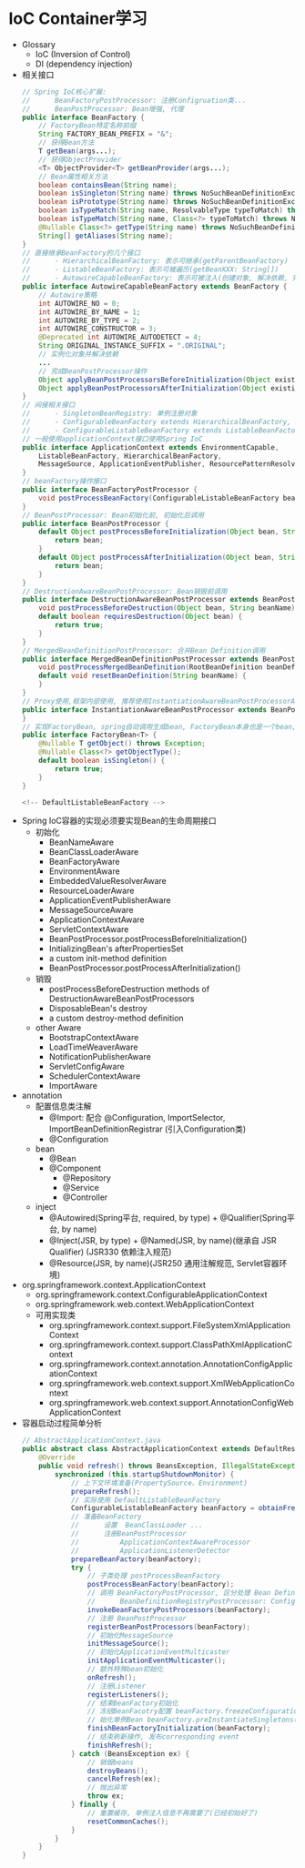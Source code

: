 # IoC Container学习
- Glossary
    - IoC (Inversion of Control)
    - DI (dependency injection)
- 相关接口
    ```java
    // Spring IoC核心扩展:
    //      BeanFactoryPostProcessor: 注册Configruation类...
    //      BeanPostProcessor: Bean增强, 代理
    public interface BeanFactory {
        // FactoryBean特定名称前缀
        String FACTORY_BEAN_PREFIX = "&";
        // 获得Bean方法
        T getBean(args...);
        // 获得ObjectProvider
        <T> ObjectProvider<T> getBeanProvider(args...);
        // Bean属性相关方法
        boolean containsBean(String name);
        boolean isSingleton(String name) throws NoSuchBeanDefinitionException;
        boolean isPrototype(String name) throws NoSuchBeanDefinitionException;
        boolean isTypeMatch(String name, ResolvableType typeToMatch) throws NoSuchBeanDefinitionException;
        boolean isTypeMatch(String name, Class<?> typeToMatch) throws NoSuchBeanDefinitionException;
        @Nullable Class<?> getType(String name) throws NoSuchBeanDefinitionException;
        String[] getAliases(String name);
    }
    // 直接继承BeanFactory的几个接口
    //      - HierarchicalBeanFactory: 表示可继承(getParentBeanFactory)
    //      - ListableBeanFactory: 表示可被遍历(getBeanXXX: String[])
    //      - AutowireCapableBeanFactory: 表示可被注入(创建对象, 解决依赖, 完成BeanPostProcessor操作)
    public interface AutowireCapableBeanFactory extends BeanFactory {
        // Autowire策略
        int AUTOWIRE_NO = 0;
        int AUTOWIRE_BY_NAME = 1;
        int AUTOWIRE_BY_TYPE = 2;
        int AUTOWIRE_CONSTRUCTOR = 3;
        @Deprecated int AUTOWIRE_AUTODETECT = 4;
        String ORIGINAL_INSTANCE_SUFFIX = ".ORIGINAL";
        // 实例化对象并解决依赖
        ...
        // 完成BeanPostProcessor操作
        Object applyBeanPostProcessorsBeforeInitialization(Object existingBean, String beanName) throws BeansException;
        Object applyBeanPostProcessorsAfterInitialization(Object existingBean, String beanName) throws BeansException;
    }
    // 间接相关接口
    //      - SingletonBeanRegistry: 单例注册对象
    //      - ConfigurableBeanFactory extends HierarchicalBeanFactory, SingletonBeanRegistry
    //      - ConfigurableListableBeanFactory extends ListableBeanFactory, AutowireCapableBeanFactory, ConfigurableBeanFactory
    // 一般使用applicationContext接口使用Spring IoC
    public interface ApplicationContext extends EnvironmentCapable,
        ListableBeanFactory, HierarchicalBeanFactory,
        MessageSource, ApplicationEventPublisher, ResourcePatternResolver {
    }
    // beanFactory操作接口
    public interface BeanFactoryPostProcessor {
        void postProcessBeanFactory(ConfigurableListableBeanFactory beanFactory) throws BeansException;
    }
    // BeanPostProcessor: Bean初始化前, 初始化后调用
    public interface BeanPostProcessor {
        default Object postProcessBeforeInitialization(Object bean, String beanName) throws BeansException {
            return bean;
        }
        default Object postProcessAfterInitialization(Object bean, String beanName) throws BeansException {
            return bean;
        }
    }
    // DestructionAwareBeanPostProcessor: Bean销毁前调用
    public interface DestructionAwareBeanPostProcessor extends BeanPostProcessor {
        void postProcessBeforeDestruction(Object bean, String beanName) throws BeansException;
        default boolean requiresDestruction(Object bean) {
            return true;
        }
    }
    // MergedBeanDefinitionPostProcessor: 合并Bean Definition调用
    public interface MergedBeanDefinitionPostProcessor extends BeanPostProcessor {
        void postProcessMergedBeanDefinition(RootBeanDefinition beanDefinition, Class<?> beanType, String beanName);
        default void resetBeanDefinition(String beanName) {
        }
    }
    // Proxy使用,框架内部使用, 推荐使用InstantiationAwareBeanPostProcessorAdapter
    public interface InstantiationAwareBeanPostProcessor extends BeanPostProcessor {
    }
    // 实现FactoryBean, spring自动调用生成bean, FactoryBean本身也是一个bean, 被Spring管理
    public interface FactoryBean<T> {
        @Nullable T getObject() throws Exception;
        @Nullable Class<?> getObjectType();
        default boolean isSingleton() {
            return true;
        }
    }

    <!-- DefaultListableBeanFactory -->
    ```
- Spring IoC容器的实现必须要实现Bean的生命周期接口
    - 初始化
        - BeanNameAware
        - BeanClassLoaderAware
        - BeanFactoryAware
        - EnvironmentAware
        - EmbeddedValueResolverAware
        - ResourceLoaderAware
        - ApplicationEventPublisherAware
        - MessageSourceAware
        - ApplicationContextAware
        - ServletContextAware
        - BeanPostProcessor.postProcessBeforeInitialization() 
        - InitializingBean's afterPropertiesSet
        - a custom init-method definition
        - BeanPostProcessor.postProcessAfterInitialization()
    - 销毁
        - postProcessBeforeDestruction methods of DestructionAwareBeanPostProcessors
        - DisposableBean's destroy
        - a custom destroy-method definition
    - other Aware
        - BootstrapContextAware
        - LoadTimeWeaverAware
        - NotificationPublisherAware
        - ServletConfigAware
        - SchedulerContextAware
        - ImportAware
- annotation
    - 配置信息类注解
        - @Import: 配合 @Configuration, ImportSelector, ImportBeanDefinitionRegistrar (引入Configuration类)
        - @Configuration
    - bean
        - @Bean
        - @Component
            - @Repository
            - @Service
            - @Controller
    - inject
        - @Autowired(Spring平台, required, by type) + @Qualifier(Spring平台, by name)
        - @Inject(JSR, by type) + @Named(JSR, by name)(继承自 JSR Qualifier) (JSR330 依赖注入规范)
        - @Resource(JSR, by name)(JSR250 通用注解规范, Servlet容器环境)
- org.springframework.context.ApplicationContext
    - org.springframework.context.ConfigurableApplicationContext
    - org.springframework.web.context.WebApplicationContext
    - 可用实现类
        - org.springframework.context.support.FileSystemXmlApplicationContext
        - org.springframework.context.support.ClassPathXmlApplicationContext
        - org.springframework.context.annotation.AnnotationConfigApplicationContext
        - org.springframework.web.context.support.XmlWebApplicationContext
        - org.springframework.web.context.support.AnnotationConfigWebApplicationContext
- 容器启动过程简单分析
    ```java
    // AbstractApplicationContext.java
    public abstract class AbstractApplicationContext extends DefaultResourceLoader implements ConfigurableApplicationContext {
        @Override
        public void refresh() throws BeansException, IllegalStateException {
            synchronized (this.startupShutdownMonitor) {
                // 上下文环境准备(PropertySource、Environment)
                prepareRefresh();
                // 实际使用 DefaultListableBeanFactory
                ConfigurableListableBeanFactory beanFactory = obtainFreshBeanFactory();
                // 准备BeanFactory
                //      设置  BeanClassLoader ...
                //      注册BeanPostProcessor
                //          ApplicationContextAwareProcessor
                //          ApplicationListenerDetector
                prepareBeanFactory(beanFactory);
                try {
                    // 子类处理 postProcessBeanFactory
                    postProcessBeanFactory(beanFactory);
                    // 调用 BeanFactoryPostProcessor, 区分处理 Bean Definition Registry Post Processor}
                    //      BeanDefinitionRegistryPostProcessor: ConfigurationClassPostProcessor ... 处理@Configuration、@Import、@Bean...
                    invokeBeanFactoryPostProcessors(beanFactory);
                    // 注册 BeanPostProcessor
                    registerBeanPostProcessors(beanFactory);
                    // 初始化MessageSource
                    initMessageSource();
                    // 初始化ApplicationEventMulticaster
                    initApplicationEventMulticaster();
                    // 额外特殊bean初始化
                    onRefresh();
                    // 注册Listener
                    registerListeners();
                    // 结束BeanFactory初始化
                    // 冻结BeanFacotry配置 beanFactory.freezeConfiguration()
                    // 始化单例Bean beanFactory.preInstantiateSingletons()
                    finishBeanFactoryInitialization(beanFactory);
                    // 结束刷新操作, 发布corresponding event
                    finishRefresh();
                } catch (BeansException ex) {
                    // 销毁beans
                    destroyBeans();
                    cancelRefresh(ex);
                    // 抛出异常
                    throw ex;
                } finally {
                    // 重置缓存, 单例注入信息不再需要了(已经初始好了)
                    resetCommonCaches();
                }
            }
        }
    }
    ```